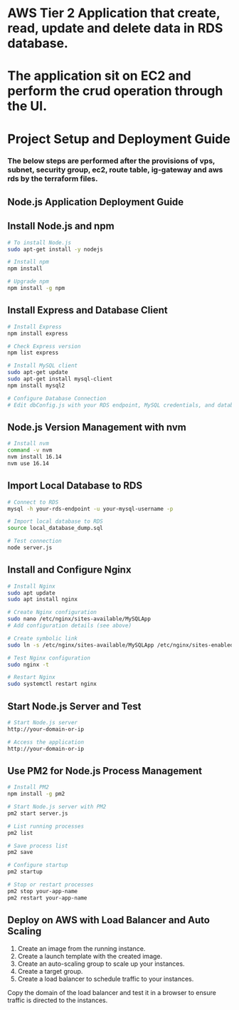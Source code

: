 # AWS Tier 2 Application that create, read, update and delete data in RDS database.

# The application sit on EC2 and perform the crud operation through the UI.
# Project Setup and Deployment Guide

### The below steps are performed after the provisions of vps, subnet, security group, ec2, route table, ig-gateway and aws rds by the terraform files.

## Node.js Application Deployment Guide

## Install Node.js and npm

```bash
# To install Node.js
sudo apt-get install -y nodejs

# Install npm
npm install

# Upgrade npm
npm install -g npm
```

## Install Express and Database Client

```bash
# Install Express
npm install express

# Check Express version
npm list express

# Install MySQL client
sudo apt-get update
sudo apt-get install mysql-client
npm install mysql2

# Configure Database Connection
# Edit dbConfig.js with your RDS endpoint, MySQL credentials, and database name
```

## Node.js Version Management with nvm

```bash
# Install nvm
command -v nvm
nvm install 16.14
nvm use 16.14
```

## Import Local Database to RDS

```bash
# Connect to RDS
mysql -h your-rds-endpoint -u your-mysql-username -p

# Import local database to RDS
source local_database_dump.sql

# Test connection
node server.js
```

## Install and Configure Nginx

```bash
# Install Nginx
sudo apt update
sudo apt install nginx

# Create Nginx configuration
sudo nano /etc/nginx/sites-available/MySQLApp
# Add configuration details (see above)

# Create symbolic link
sudo ln -s /etc/nginx/sites-available/MySQLApp /etc/nginx/sites-enabled

# Test Nginx configuration
sudo nginx -t

# Restart Nginx
sudo systemctl restart nginx
```

## Start Node.js Server and Test

```bash
# Start Node.js server
http://your-domain-or-ip

# Access the application
http://your-domain-or-ip
```

## Use PM2 for Node.js Process Management

```bash
# Install PM2
npm install -g pm2

# Start Node.js server with PM2
pm2 start server.js

# List running processes
pm2 list

# Save process list
pm2 save

# Configure startup
pm2 startup

# Stop or restart processes
pm2 stop your-app-name
pm2 restart your-app-name
```

## Deploy on AWS with Load Balancer and Auto Scaling

1. Create an image from the running instance.
2. Create a launch template with the created image.
3. Create an auto-scaling group to scale up your instances.
4. Create a target group.
5. Create a load balancer to schedule traffic to your instances.

Copy the domain of the load balancer and test it in a browser to ensure traffic is directed to the instances.
